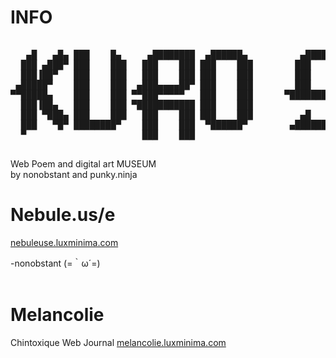 # INFO

<pre>

   ▄█   ▄█▄ ███    █▄     ▄████████  ▄██████▄          ▄████████    ▄█    █▄     ▄█  
  ███ ▄███▀ ███    ███   ███    ███ ███    ███        ███    ███   ███    ███   ███  
  ███▐██▀   ███    ███   ███    ███ ███    ███        ███    █▀    ███    ███   ███▌
 ▄█████▀    ███    ███  ▄███▄▄▄▄██▀ ███    ███        ███         ▄███▄▄▄▄███▄▄ ███▌
▀▀█████▄    ███    ███ ▀▀███▀▀▀▀▀   ███    ███      ▀███████████ ▀▀███▀▀▀▀███▀  ███▌
  ███▐██▄   ███    ███ ▀███████████ ███    ███               ███   ███    ███   ███  
  ███ ▀███▄ ███    ███   ███    ███ ███    ███         ▄█    ███   ███    ███   ███  
  ███   ▀█▀ ████████▀    ███    ███  ▀██████▀        ▄████████▀    ███    █▀    █▀   
  ▀                      ███    ███                                                  

</pre>

Web Poem and digital art MUSEUM <br>
by nonobstant and punky.ninja <br>

# Nebule.us/e
<a href="https://nebuleuse.luxminima.com">nebuleuse.luxminima.com</a> <br>

-nonobstant (=｀ω´=) <br>
<br>
# Melancolie
Chintoxique Web Journal
<a href="https://melancolie.luxminima.com">melancolie.luxminima.com</a> <br>
